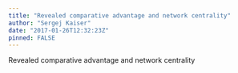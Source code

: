 ```yaml
---
title: "Revealed comparative advantage and network centrality"
author: "Sergej Kaiser"
date: "2017-01-26T12:32:23Z"
pinned: FALSE
---
```


Revealed comparative advantage and network centrality
